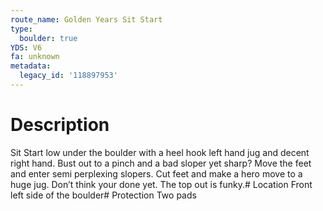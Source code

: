 ```yaml
---
route_name: Golden Years Sit Start
type:
  boulder: true
YDS: V6
fa: unknown
metadata:
  legacy_id: '118897953'
---
```

# Description
Sit Start low under the boulder with a heel hook left hand jug and decent right hand. Bust out to a pinch and a bad sloper yet sharp? Move the feet and enter semi perplexing slopers. Cut feet and make a hero move to a huge jug. Don’t think your done yet. The top out is funky.# Location
Front left side of the boulder# Protection
Two pads